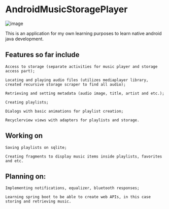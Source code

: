 # AndroidMusicStoragePlayer

![image](https://user-images.githubusercontent.com/116734709/206445172-432d523c-a51e-4076-a463-004d19f8ddf2.png)


This is an application for my own learning purposes to learn native android java development.

## Features so far include

  ```
  Access to storage (separate activities for music player and storage access part);
  ```
  ```
  Locating and playing audio files (utilizes mediaplayer library, created recursive storage scraper to find all audio);
  ```
  ```
  Retrieving and setting metadata (audio image, title, artist and etc.);
  ```
  ```
  Creating playlists;
  ```
  ```
  Dialogs with basic animations for playlist creation;
  ```
  ```
  Recyclerview views with adapters for playlists and storage.
  ```

## Working on

  ```
  Saving playlists on sqlite;
  ```
  ```
  Creating fragments to display music items inside playlists, favorites and etc.
  ```
  
## Planning on:
 
  ```
  Implementing notifications, equalizer, bluetooth responses;
  ```
  ```
  Learning spring boot to be able to create web APIs, in this case storing and retrieving music.
  ```
